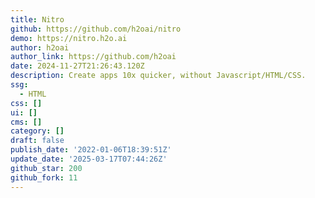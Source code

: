 ```yaml
---
title: Nitro
github: https://github.com/h2oai/nitro
demo: https://nitro.h2o.ai
author: h2oai
author_link: https://github.com/h2oai
date: 2024-11-27T21:26:43.120Z
description: Create apps 10x quicker, without Javascript/HTML/CSS.
ssg:
  - HTML
css: []
ui: []
cms: []
category: []
draft: false
publish_date: '2022-01-06T18:39:51Z'
update_date: '2025-03-17T07:44:26Z'
github_star: 200
github_fork: 11
---
```


